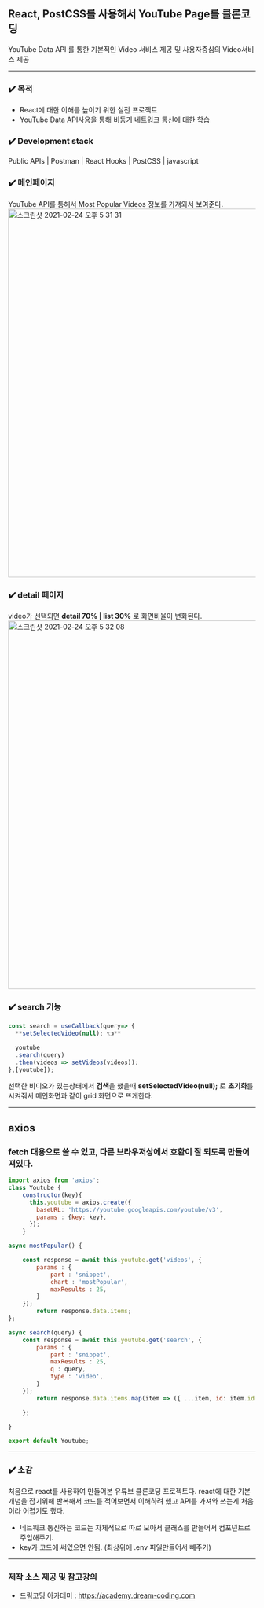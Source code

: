 ## React, PostCSS를 사용해서 YouTube Page를 클론코딩 
YouTube Data API 를 통한 기본적인 Video 서비스 제공 및 사용자중심의 Video서비스 제공
 
---

### ✔️ 목적

- React에 대한 이해를 높이기 위한 실전 프로젝트
- YouTube Data API사용을 통해 비동기 네트워크 통신에 대한 학습

### ✔️ Development stack

Public APIs | Postman | React Hooks | PostCSS | javascript

### ✔️  메인페이지

YouTube API를 통해서 Most Popular Videos 정보를 가져와서 보여준다.
<img width="750" alt="스크린샷 2021-02-24 오후 5 31 31" src="https://user-images.githubusercontent.com/68538657/108992243-6d166900-76dc-11eb-9846-21dea2a5091b.png">


### ✔️  detail 페이지

video가 선택되면 **detail 70%  |   list 30%** 로 화면비율이 변화된다.
<img width="750" alt="스크린샷 2021-02-24 오후 5 32 08" src="https://user-images.githubusercontent.com/68538657/108992267-743d7700-76dc-11eb-8b47-66e92180915b.png">

### ✔️ search 기능

```jsx
const search = useCallback(query=> {
  **setSelectedVideo(null); 👈**

  youtube
  .search(query)
  .then(videos => setVideos(videos));
},[youtube]);
```

선택한 비디오가 있는상태에서 **검색**을 했을때 **setSelectedVideo(null);** 로 **초기화**를 시켜줘서
메인화면과 같이 grid 화면으로 뜨게한다.


---

## axios

### fetch 대용으로 쓸 수 있고, 다른 브라우저상에서 호환이 잘 되도록 만들어져있다.
```jsx
import axios from 'axios';
class Youtube {
    constructor(key){
      this.youtube = axios.create({
        baseURL: 'https://youtube.googleapis.com/youtube/v3',
        params : {key: key},
      });
    }

async mostPopular() {

    const response = await this.youtube.get('videos', {
        params : {
            part : 'snippet',
            chart : 'mostPopular',
            maxResults : 25,
        }
    });
        return response.data.items;
};

async search(query) {
    const response = await this.youtube.get('search', {
        params : {
            part : 'snippet',
            maxResults : 25,
            q : query,
            type : 'video',
        }
    });
        return response.data.items.map(item => ({ ...item, id: item.id.videoId }));

    };

}

export default Youtube;
```
   
---
### ✔️ 소감
처음으로 react를 사용하여 만들어본 유튜브 클론코딩 프로젝트다.
react에 대한 기본개념을 잡기위해 반복해서 코드를 적어보면서 이해하려 했고 API를 가져와 쓰는게 처음이라 어렵기도 했다.
- 네트워크 통신하는 코드는 자체적으로 따로 모아서 클래스를 만들어서 컴포넌트로 주입해주기.
- key가 코드에 써있으면 안됨. (최상위에 .env 파일만들어서 빼주기)


---
### 제작 소스 제공 및 참고강의
- 드림코딩 아카데미 : https://academy.dream-coding.com


